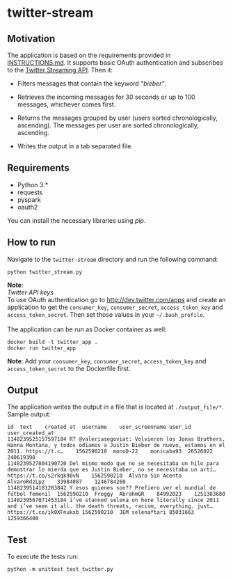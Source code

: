 # twitter-stream

## Motivation

The application is based on the requirements provided in [INSTRUCTIONS.md](https://github.com/Dzvezdana/twitter-stream/tree/master/INSTRUCTIONS.md).
It supports basic OAuth authentication and subscribes to the [Twitter Streaming API](https://developer.twitter.com/en/docs/tutorials/consuming-streaming-data). Then it:
+ Filters messages that contain the keyword *"bieber"*.

+ Retrieves the incoming messages for 30 seconds or up to 100 messages, whichever comes first.

+ Returns the messages grouped by user (users sorted chronologically, ascending). The messages per user are sorted chronologically, ascending.

+ Writes the output in a tab separated file.

## Requirements
+ Python 3.*
+ requests
+ pyspark 
+ oauth2

You can install the necessary libraries using *pip*.

## How to run
Navigate to the `twitter-stream` directory and run the following command:
```
python twitter_stream.py 
```

**Note**: <br/>
*Twitter API keys* <br/>
To use OAuth authentication go to  http://dev.twitter.com/apps and create an application to get the `consumer_key`, `consumer_secret`, `access_token_key` and `access_token_secret`.
Then set those values in your `~/.bash_profile`.  <br/>
<br/>
The application can be run as Docker container as well:
```
docker build -t twitter_app .
docker run twitter_app
```
**Note**: Add your `consumer_key`, `consumer_secret`, `access_token_key` and `access_token_secret` to the Dockerfile first.

## Output
The application writes the output in a file that is located at `./output_file/*`.  <br/>
Sample output:

    id	text	created_at	username	user_screenname	user_id	user_created_at
    1148239525157597184	RT @valeriasegoviat: Volvieron los Jonas Brothers, Hanna Montana, y todos odiamos a Justin Bieber de nuevo, estamos en el 2011. https://t.c…	1562590210	monoD-22	monicaba93	26526022	240619390
    1148239527804190720	Del mismo modo que no se necesitaba un hilo para demostrar lo mierda que es Justin Bieber, no se necesitaba un artí… https://t.co/s2rkqk90vN	1562590210	Alvaro Sin Acento	AlvaroRdzLpz	33984087	1246784260
    1148239514181283842	Y esos quienes son?? Prefiero ver el mundial de fútbol femenil  1562590210	Froggy	AbrahmGR	84992023	1251383680
    1148239567071453184	i’ve stanned selena on here literally since 2011 and i’ve seen it all. the death threats, racism, everything. just… https://t.co/ik0XFnukxb	1562590210	JEM	selenaftari	85031663	1259366400


## Test

To execute the tests run:
```
python -m unittest test_twitter.py
```